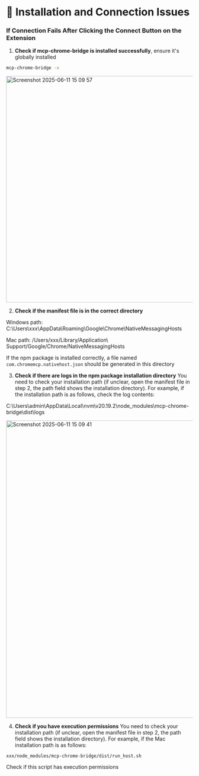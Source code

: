# 🚀 Installation and Connection Issues
### If Connection Fails After Clicking the Connect Button on the Extension
1. **Check if mcp-chrome-bridge is installed successfully**, ensure it's globally installed
```bash
mcp-chrome-bridge -v
```
<img width="612" alt="Screenshot 2025-06-11 15 09 57" src="https://github.com/user-attachments/assets/59458532-e6e1-457c-8c82-3756a5dbb28e" />

2. **Check if the manifest file is in the correct directory**

Windows path: C:\Users\xxx\AppData\Roaming\Google\Chrome\NativeMessagingHosts

Mac path: /Users/xxx/Library/Application\ Support/Google/Chrome/NativeMessagingHosts

If the npm package is installed correctly, a file named `com.chromemcp.nativehost.json` should be generated in this directory

3. **Check if there are logs in the npm package installation directory**
You need to check your installation path (if unclear, open the manifest file in step 2, the path field shows the installation directory). For example, if the installation path is as follows, check the log contents:

C:\Users\admin\AppData\Local\nvm\v20.19.2\node_modules\mcp-chrome-bridge\dist\logs

<img width="804" alt="Screenshot 2025-06-11 15 09 41" src="https://github.com/user-attachments/assets/ce7b7c94-7c84-409a-8210-c9317823aae1" />

4. **Check if you have execution permissions**
You need to check your installation path (if unclear, open the manifest file in step 2, the path field shows the installation directory). For example, if the Mac installation path is as follows:

`xxx/node_modules/mcp-chrome-bridge/dist/run_host.sh`

Check if this script has execution permissions
